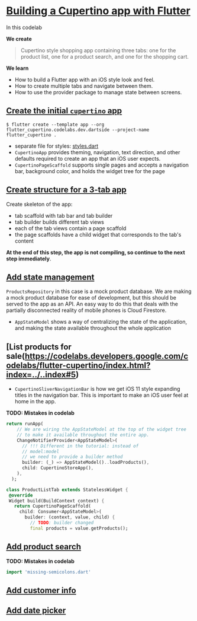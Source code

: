 # [Building a Cupertino app with Flutter](https://codelabs.developers.google.com/codelabs/flutter-cupertino/index.html?index=../..index#0)

In this codelab

**We create**

> Cupertino style shopping app containing three tabs: one for the product list, one for a product search, and one for the shopping cart.

**We learn**

* How to build a Flutter app with an iOS style look and feel.
* How to create multiple tabs and navigate between them.
* How to use the provider package to manage state between screens.

## [Create the initial `cupertino` app](https://codelabs.developers.google.com/codelabs/flutter-cupertino/index.html?index=../..index#2)

```
$ flutter create --template app --org flutter_cupertino.codelabs.dev.dartside --project-name flutter_cupertino .
```

* separate file for styles: [styles.dart](lib/styles.dart)
* `CupertinoApp` provides theming, navigation, text direction, and other defaults required to create an app that an iOS user expects.
* `CupertinoPageScaffold` supports single pages and accepts a navigation bar, background color, and holds the widget tree for the page

## [Create structure for a 3-tab app](https://codelabs.developers.google.com/codelabs/flutter-cupertino/index.html?index=../..index#3)

Create skeleton of the app:
* tab scaffold with tab bar and tab builder
* tab builder builds different tab views
* each of the tab views contain a page scaffold
* the page scaffolds have a child widget that corresponds to the tab's content

**At the end of this step, the app is not compiling, so continue to the next step immediately**.

## [Add state management](https://codelabs.developers.google.com/codelabs/flutter-cupertino/index.html?index=../..index#4)

`ProductsRepository` in this case is a mock product database. We are making a mock product database for ease of development, but this should be served to the app as an API. An easy way to do this that deals with the partially disconnected reality of mobile phones is Cloud Firestore.

* `AppStateModel` shows a way of centralizing the state of the application, and making the state available throughout the whole application

## [List products for sale(https://codelabs.developers.google.com/codelabs/flutter-cupertino/index.html?index=../..index#5)

* `CupertinoSliverNavigationBar` is how we get iOS 11 style expanding titles in the navigation bar. This is important to make an iOS user feel at home in the app.

**TODO: Mistakes in codelab**

```dart
return runApp(
    // We are wiring the AppStateModel at the top of the widget tree
    // to make it available throughout the entire app.
    ChangeNotifierProvider<AppStateModel>(
      // !!! Different in the tutorial: instead of
      // model:model
      // we need to provide a builder method
      builder: (_) => AppStateModel()..loadProducts(),
      child: CupertinoStoreApp(),
    ),
  );
```

```dart
class ProductListTab extends StatelessWidget {
 @override
 Widget build(BuildContext context) {
   return CupertinoPageScaffold(
     child: Consumer<AppStateModel>(
       builder: (context, value, child) {
         // TODO: builder changed
         final products = value.getProducts();
```

## [Add product search](https://codelabs.developers.google.com/codelabs/flutter-cupertino/index.html?index=../..index#6)

**TODO: Mistakes in codelab**

```dart
import 'missing-semicolons.dart'
```

## [Add customer info](https://codelabs.developers.google.com/codelabs/flutter-cupertino/index.html?index=../..index#7)

## [Add date picker](https://codelabs.developers.google.com/codelabs/flutter-cupertino/index.html?index=../..index#8)